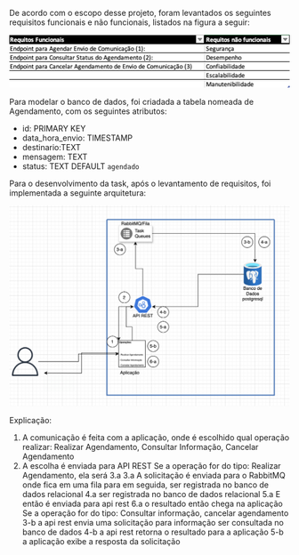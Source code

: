 De acordo com o escopo desse projeto, foram levantados os seguintes requisitos funcionais e não funcionais, listados na figura a seguir:

![Requisitos Funcionais e Não Funcionais](./Images/RequisitosNFN.png)

Para modelar o banco de dados, foi criadada a tabela nomeada de Agendamento, com os seguintes atributos:

- id: PRIMARY KEY
- data_hora_envio: TIMESTAMP
- destinario:TEXT
- mensagem: TEXT
- status: TEXT DEFAULT `agendado`

Para o desenvolvimento da task, após o levantamento de requisitos, foi implementada a seguinte arquitetura:

![Arquitetura](./Images/Arquitetura.png)

Explicação:
1. A comunicação é feita com a aplicação, onde é escolhido qual operação realizar: Realizar Agendamento, Consultar Informação, Cancelar Agendamento
2. A escolha é enviada para API REST
Se a operação for do tipo: Realizar Agendamento, ela será 3.a
3.a A solicitação é enviada para o RabbitMQ onde fica em uma fila para em seguida, ser registrada no banco de dados relacional
4.a ser registrada no banco de dados relacional
5.a E então é enviada para api rest
6.a o resultado então chega na aplicação
Se a operação for do tipo: Consultar informação, cancelar agendamento
3-b a api rest envia uma solicitação para informação ser consultada no banco de dados
4-b a api rest retorna o resultado para a aplicação
5-b a aplicação exibe a resposta da solicitação


